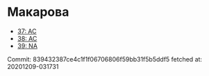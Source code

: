 # Макарова
- [37: AC](37.md)
- [38: AC](38.md)
- [39: NA](39.md)

Commit: 839432387ce4c1f1f06706806f59bb31f5b5ddf5
 fetched at: 20201209-031731
